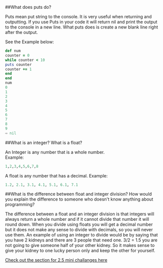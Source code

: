 ##What does puts do?

Puts mean put string to the console. It is very useful when returning and outputting.  If you use Puts in your code it will return nil and print the output to the console in a new line. What puts does is create a new blank line right after the output. 

See the Example below:

```Ruby
def num
counter = 0
while counter < 10
puts counter
counter += 1
end
end
num 
0
1
2
3
4
5
6
7
8
9
⇨ nil
```

##What is an integer? What is a float?

An Integer is any number that is a whole number.  
Example:

```Ruby
1,2,3,4,5,6,7,8
```
A float is any number that has a decimal.
Example:

```Ruby
1.2, 2.1, 3.1, 4.1, 5.1, 6.1, 7.1
```

##What is the difference between float and integer division? How would you explain the difference to someone who doesn't know anything about programming?

The difference between a float and an integer division is that integers will always return a whole number and if it cannot divide that number it will round down. When you divide using floats you will get a decimal number but it does not make any sense to divide with decimals, so you will never use them. An example of using an integer to divide would be by saying that you have 2 kidneys and there are 3 people that need one. 3/2 = 1.5 you are not going to give someone half of your other kidney. So it makes sense to give your kidney to one lucky person only and keep the other for yourself.

[Check out the section for 2.5 mini challanges here](calc.rb)

